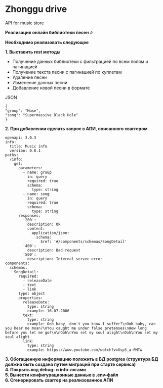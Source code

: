 # Zhonggu drive 
API for music store

**Реализация онлайн библиотеки песен 🎶**

**Необходимо реализовать следующее**

**1\. Выставить rest методы**

- Получение данных библиотеки с фильтрацией по всем полям и пагинацией
- Получение текста песни с пагинацией по куплетам
- Удаление песни
- Изменение данных песни
- Добавление новой песни в формате

JSON

`{`  
`"group": "Muse",`  
`"song": "Supermassive Black Hole"`  
`}`

**2\. При добавлении сделать запрос в АПИ, описанного сваггером**

```aiignore
openapi: 3.0.3
info:
  title: Music info
  version: 0.0.1
paths:
  /info:
    get:
      parameters:
        - name: group
          in: query
          required: true
          schema:
            type: string
        - name: song
          in: query
          required: true
          schema:
            type: string
      responses:
        '200':
          description: Ok
          content:
            application/json:
              schema:
                $ref: '#/components/schemas/SongDetail'
        '400':
          description: Bad request
        '500':
          description: Internal server error
components:
  schemas:
    SongDetail:
      required:
        - releaseDate
        - text
        - link
      type: object
      properties:
        releaseDate:
          type: string
          example: 16.07.2006
        text:
          type: string
          example: Ooh baby, don't you know I suffer?\nOoh baby, can you hear me moan?\nYou caught me under false pretenses\nHow long before you let me go?\n\nOoh\nYou set my soul alight\nOoh\nYou set my soul alight
        link:
          type: string
          example: https://www.youtube.com/watch?v=Xsp3_a-PMTw
```
**3\. Обогащенную информацию положить в БД postgres (структура БД должна быть создана путем миграций при старте сервиса)**  
**4\. Покрыть код debug- и info-логами**  
**5\. Вынести конфигурационные данные в .env-файл**  
**6\. Сгенерировать сваггер на реализованное АПИ**  
